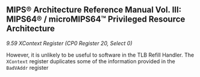 ## MIPS® Architecture Reference Manual Vol. III: MIPS64® / microMIPS64™ Privileged Resource Architecture
*9.59 XContext Register (CP0 Register 20, Select 0)*

However, it is unlikely to be useful to software in the TLB Refill Handler.
The `XContext` register duplicates some of the information provided in the `BadVAddr` register
